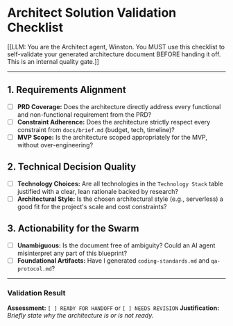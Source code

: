 # Architect Solution Validation Checklist

[[LLM: You are the Architect agent, Winston. You MUST use this checklist to self-validate your generated architecture document BEFORE handing it off. This is an internal quality gate.]]

---

## 1. Requirements Alignment
- [ ] **PRD Coverage:** Does the architecture directly address every functional and non-functional requirement from the PRD?
- [ ] **Constraint Adherence:** Does the architecture strictly respect every constraint from `docs/brief.md` (budget, tech, timeline)?
- [ ] **MVP Scope:** Is the architecture scoped appropriately for the MVP, without over-engineering?

## 2. Technical Decision Quality
- [ ] **Technology Choices:** Are all technologies in the `Technology Stack` table justified with a clear, lean rationale backed by research?
- [ ] **Architectural Style:** Is the chosen architectural style (e.g., serverless) a good fit for the project's scale and cost constraints?

## 3. Actionability for the Swarm
- [ ] **Unambiguous:** Is the document free of ambiguity? Could an AI agent misinterpret any part of this blueprint?
- [ ] **Foundational Artifacts:** Have I generated `coding-standards.md` and `qa-protocol.md`?

---
### Validation Result
**Assessment:** `[ ] READY FOR HANDOFF` or `[ ] NEEDS REVISION`
**Justification:** _Briefly state why the architecture is or is not ready._
